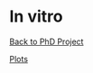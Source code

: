 # In vitro

[Back to PhD Project](https://alexishucteau.github.io/PhD_project)

[Plots](./Plot_In_vitro)
